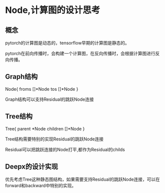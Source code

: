 # Node,计算图的设计思考

## 概念

pytorch的计算图是动态的，tensorflow早期的计算图是静态的。

pytorch在前向传播时，会构建一个计算图，在反向传播时，会根据计算图进行反向传播。


## Graph结构

Node{
    froms []*Node
    tos []*Node
}

Graph结构可以支持Residual的跳跃Node连接

## Tree结构

Tree{
    parent *Node
    children []*Node
}

Tree结构需要特别的实现Residual的跳跃Node连接

Residual可以把跳跃连接的Node打平,都作为Residual的childs

## Deepx的设计实现 
优先考虑Tree这种静态图结构，如果需要支持Residual的跳跃Node连接，可以在forward和backward中特别的实现。